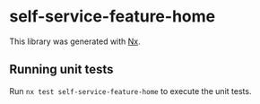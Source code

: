 # self-service-feature-home

This library was generated with [Nx](https://nx.dev).

## Running unit tests

Run `nx test self-service-feature-home` to execute the unit tests.
